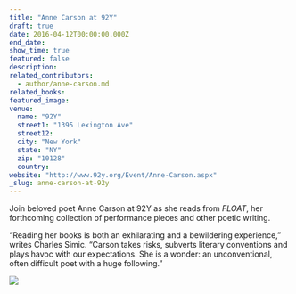 ```yaml
---
title: "Anne Carson at 92Y"
draft: true
date: 2016-04-12T00:00:00.000Z
end_date:
show_time: true
featured: false
description:
related_contributors:
  - author/anne-carson.md
related_books:
featured_image: 
venue:
  name: "92Y"
  street1: "1395 Lexington Ave"
  street12:
  city: "New York"
  state: "NY"
  zip: "10128"
  country:
website: "http://www.92y.org/Event/Anne-Carson.aspx"
_slug: anne-carson-at-92y
---
```


Join beloved poet Anne Carson at 92Y as she reads from _FLOAT_, her forthcoming collection of performance pieces and other poetic writing.

“Reading her books is both an exhilarating and a bewildering experience,” writes Charles Simic. “Carson takes risks, subverts literary conventions and plays havoc with our expectations. She is a wonder: an unconventional, often difficult poet with a huge following.”

![](http://www.92y.org/92streety/media/headshots/a_f/lg/h_carsonanne.jpg)

